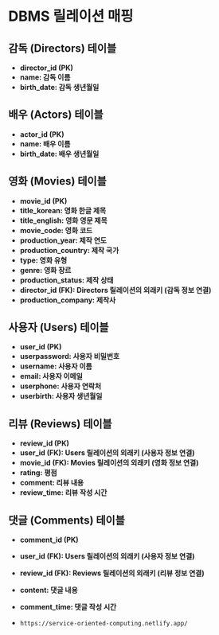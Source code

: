 # DBMS 릴레이션 매핑

## 감독 (Directors) 테이블

- **director_id (PK)**
- **name: 감독 이름**
- **birth_date: 감독 생년월일**

## 배우 (Actors) 테이블

- **actor_id (PK)**
- **name: 배우 이름**
- **birth_date: 배우 생년월일**

## 영화 (Movies) 테이블

- **movie_id (PK)**
- **title_korean: 영화 한글 제목**
- **title_english: 영화 영문 제목**
- **movie_code: 영화 코드**
- **production_year: 제작 연도**
- **production_country: 제작 국가**
- **type: 영화 유형**
- **genre: 영화 장르**
- **production_status: 제작 상태**
- **director_id (FK): Directors 릴레이션의 외래키 (감독 정보 연결)**
- **production_company: 제작사**

## 사용자 (Users) 테이블

- **user_id (PK)**
- **userpassword: 사용자 비밀번호**
- **username: 사용자 이름**
- **email: 사용자 이메일**
- **userphone: 사용자 연락처**
- **userbirth: 사용자 생년월일**

## 리뷰 (Reviews) 테이블

- **review_id (PK)**
- **user_id (FK): Users 릴레이션의 외래키 (사용자 정보 연결)**
- **movie_id (FK): Movies 릴레이션의 외래키 (영화 정보 연결)**
- **rating: 평점**
- **comment: 리뷰 내용**
- **review_time: 리뷰 작성 시간**

## 댓글 (Comments) 테이블

- **comment_id (PK)**
- **user_id (FK): Users 릴레이션의 외래키 (사용자 정보 연결)**
- **review_id (FK): Reviews 릴레이션의 외래키 (리뷰 정보 연결)**
- **content: 댓글 내용**
- **comment_time: 댓글 작성 시간**

- `https://service-oriented-computing.netlify.app/`
